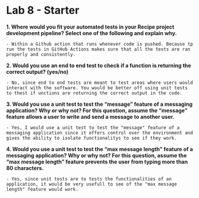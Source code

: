 # Lab 8 - Starter


**1. Where would you fit your automated tests in your Recipe project development pipeline? Select one of the following and explain why.**

    - Within a Github action that runs whenever code is pushed. Because tp run the tests in GitHub Actions makes sure that all the tests are ran properly and consistently.

**2. Would you use an end to end test to check if a function is returning the correct output? (yes/no)**

    - No, since end to end tests are meant to test areas where users would interact with the software. You would be better off using unit tests to thest if unctions are returning the correct output in the code.
  
**3. Would you use a unit test to test the “message” feature of a messaging application? Why or why not? For this question, assume the “message” feature allows a user to write and send a message to another user.**

    - Yes, I would use a unit test to test the "message" feature of a messaging application since it offers control over the environment and gives the ability to isolate functionalitys to see if they work.

**4. Would you use a unit test to test the “max message length” feature of a messaging application? Why or why not? For this question, assume the “max message length” feature prevents the user from typing more than 80 characters.**

    - Yes, since unit tests are to tests the functionalities of an application, it would be very usefull to see of the "max message length" feature would work.